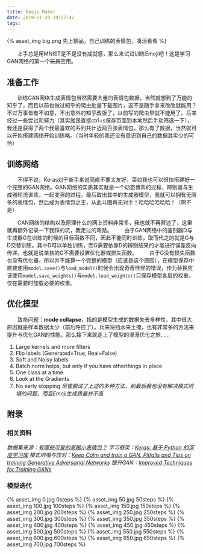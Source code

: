 ```yaml
---
title: Emoji Maker
date: 2019-11-28 19:57:42
tags:
---
```



{% asset_img big.png 先上祭品，自己训练的表情包，凑活看看 %}

&emsp;&emsp;上手总是用MNIST是不是没有成就感，那么来试试训练Emoji吧！这是学习GAN网络的第一个~~玩具~~应用。


## 准备工作
&emsp;&emsp;训练GAN网络生成表情包当然需要大量的表情包数据，当然就想到了万能的知乎了，而且以前也做过知乎的爬虫批量下载图片，这不是随手拿来改改就能用？不过万事皆有不如意，不出意外的知乎改版了，以前写的爬虫早就不能用了。后来经过一些尝试和努力（其实就是直接ctrl+s保存页面到本地然后手动筛选一下），我还是获得了两个我最喜欢的系列共计近两百张表情包，那么有了数据，当然就可以开始搭建网络开始训练咯。（当时年轻的我还没有意识到自己的数据其实少的可怜）


## 训练网络
&emsp;&emsp;不得不说，Keras对于新手来说简直不要太友好，菜如我也可以很快搭建好一个完整的GAN网络。GAN网络的实质其实就是一个动态博弈的过程，辨别器与生成器轮流训练，一起变强的过程。最后取出其中的生成器模型，我就可以拥有无限多的表情包，然后成为表情包之王，从此斗图再无对手！哈哈哈哈哈哈！（啊不是）

&emsp;&emsp;GAN网络的结构以及原理什么的网上资料非常多，我也就不再赘述了，这里就再额外记录一下我踩的坑，我走过的弯路。
&emsp;&emsp;由于GAN网络中的鉴别器D与生成器G在训练的时候的目标函数不同，因此不能同时训练，取而代之的就是G与D交替训练。其中D可以单独训练，而G需要依靠D的辨别结果的才能进行误差反向传递，也就是说单独的G不需要设置优化器或损失函数。
&emsp;&emsp;由于G没有损失函数也没有优化器，所以并不能算一个完整的模型（应该是这个原因），在模型保存中直接使用`model.save()`与`load_model()`时候会出现奇奇怪怪的错误，作为替换应该使用`model.save_weights()`与`model.load_weights()`只保存模型各层的权重，仅在需要时加载必要的权重。


## 优化模型
&emsp;&emsp;致命问题：**mode collapse**，指的是模型生成的数据失去多样性，其中很大原因就是样本数据太少（前后呼应了）。兵来将挡水来土掩，也有非常多的方法来提升与优化GAN的性能。那么接下来就走上了模型的漫漫优化之旅......
1. Large kernels and more filters
2. Flip labels (Generated=True, Real=False)
3. Soft and Noisy labels
4. Batch norm helps, but only if you have otherthings in place
5. One class at a time
6. Look at the Gradients
7. No early stopping
*尽管尝试了上述的多种方法，到最后我也没有解决模式坍塌的问题，而且Emoji生成质量并不高*


## 附录
### 相关资料
*数据集来源：[有哪些可爱的高糊小表情包？](https://www.zhihu.com/question/65141944)*
*学习框架：[Keras: 基于 Python 的深度学习库](https://keras-zh.readthedocs.io/)*
*模式坍塌与应对：[Keep Calm and train a GAN. Pitfalls and Tips on training Generative Adversarial Networks](https://medium.com/@utk.is.here/keep-calm-and-train-a-gan-pitfalls-and-tips-on-training-generative-adversarial-networks-edd529764aa9)*
*提升GAN：[Improved Techniques for Training GANs](https://arxiv.org/abs/1606.03498)*


<style type="text/css">
    .fancybox {
        display: inline-block;
    }
</style>

### 模型迭代

{% asset_img 0.jpg 0steps %}
{% asset_img 50.jpg 50steps %}
{% asset_img 100.jpg 100steps %}
{% asset_img 150.jpg 150steps %}
{% asset_img 200.jpg 200steps %}
{% asset_img 250.jpg 250steps %}
{% asset_img 300.jpg 300steps %}
{% asset_img 350.jpg 350steps %}
{% asset_img 400.jpg 400steps %}
{% asset_img 450.jpg 450steps %}
{% asset_img 500.jpg 500steps %}
{% asset_img 550.jpg 550steps %}
{% asset_img 600.jpg 600steps %}
{% asset_img 650.jpg 650steps %}
{% asset_img 700.jpg 700steps %}
